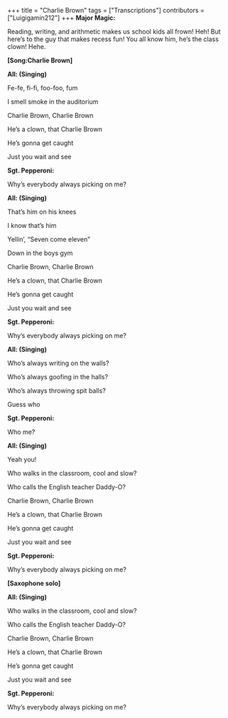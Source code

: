 +++
title = "Charlie Brown"
tags = ["Transcriptions"]
contributors = ["Luigigamin212"]
+++
**Major Magic:**

Reading, writing, and arithmetic makes us school kids all frown! Heh! But here’s to the guy that makes recess fun! You all know him, he’s the class clown! Hehe. 

**[Song:Charlie Brown]**

**All: (Singing)**

Fe-fe, fi-fi, foo-foo, fum

I smell smoke in the auditorium

Charlie Brown, Charlie Brown 

He’s a clown, that Charlie Brown

He’s gonna get caught

Just you wait and see 

**Sgt. Pepperoni:**

Why’s everybody always picking on me?

**All: (Singing)**

That’s him on his knees 

I know that’s him 

Yellin’, “Seven come eleven” 

Down in the boys gym

Charlie Brown, Charlie Brown

He’s a clown, that Charlie Brown 

He’s gonna get caught

Just you wait and see 

**Sgt. Pepperoni:**

Why’s everybody always picking on me?

**All: (Singing)**

Who’s always writing on the walls?

Who’s always goofing in the halls?

Who’s always throwing spit balls?

Guess who

**Sgt. Pepperoni:**

Who me? 

**All: (Singing)**

Yeah you!

Who walks in the classroom, cool and slow?

Who calls the English teacher Daddy-O?

Charlie Brown, Charlie Brown

He’s a clown, that Charlie Brown 

He’s gonna get caught

Just you wait and see 

**Sgt. Pepperoni:**

Why’s everybody always picking on me?

**[Saxophone solo]**

**All: (Singing)**

Who walks in the classroom, cool and slow?

Who calls the English teacher Daddy-O?

Charlie Brown, Charlie Brown

He’s a clown, that Charlie Brown 

He’s gonna get caught

Just you wait and see 

**Sgt. Pepperoni:**

Why’s everybody always picking on me?
